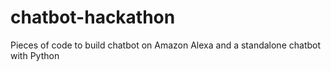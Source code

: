 # chatbot-hackathon
Pieces of code to build chatbot on Amazon Alexa and a standalone chatbot with Python
